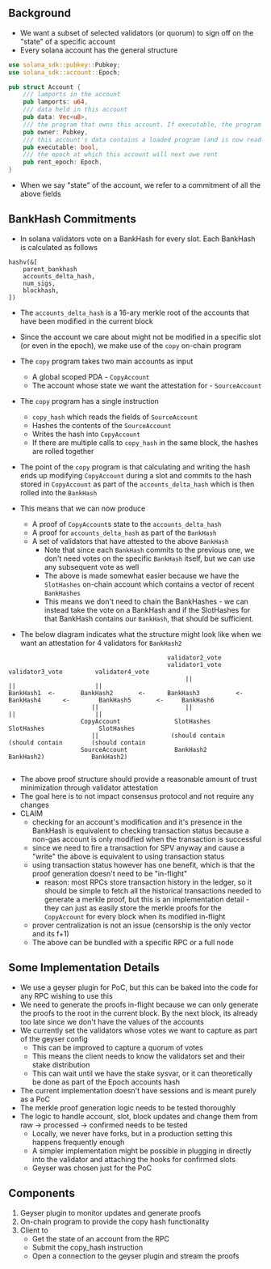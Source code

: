 ## Background
* We want a subset of selected validators (or quorum) to sign off on the "state" of a specific account
* Every solana account has the general structure
```rust
use solana_sdk::pubkey::Pubkey;
use solana_sdk::account::Epoch;

pub struct Account {
    /// lamports in the account
    pub lamports: u64,
    /// data held in this account
    pub data: Vec<u8>,
    /// the program that owns this account. If executable, the program that loads this account.
    pub owner: Pubkey,
    /// this account's data contains a loaded program (and is now read-only)
    pub executable: bool,
    /// the epoch at which this account will next owe rent
    pub rent_epoch: Epoch,
}
```
* When we say "state" of the account, we refer to a commitment of all the above fields

## BankHash Commitments
* In solana validators vote on a BankHash for every slot. Each BankHash is calculated as follows
```
hashv(&[
    parent_bankhash
    accounts_delta_hash,
    num_sigs,
    blockhash,
])
```
* The `accounts_delta_hash` is a 16-ary merkle root of the accounts that have been modified in the current block
* Since the account we care about might not be modified in a specific slot (or even in the epoch), we make use of the `copy` on-chain program
* The `copy` program takes two main accounts as input
  * A global scoped PDA - `CopyAccount`
  * The account whose state we want the attestation for - `SourceAccount`
* The `copy` program has a single instruction
  * `copy_hash` which reads the fields of `SourceAccount`
  * Hashes the contents of the `SourceAccount` 
  * Writes the hash into `CopyAccount`
  * If there are multiple calls to `copy_hash` in the same block, the hashes are rolled together
* The point of the `copy` program is that calculating and writing the hash ends up modifying `CopyAccount` during a slot and commits to the hash stored in `CopyAccount` as part of the `accounts_delta_hash` which is then rolled into the `BankHash`
* This means that we can now produce 
  * A proof of `CopyAccount`s state to the `accounts_delta_hash`
  * A proof for `accounts_delta_hash` as part of the `BankHash`
  * A set of validators that have attested to the above `BankHash`
    * Note that since each `BankHash` commits to the previous one, we don't need votes on the specific `BankHash` itself, but we can use any subsequent vote as well
    * The above is made somewhat easier because we have the `SlotHashes` on-chain account which contains a vector of recent `BankHashes`
    * This means we don't need to chain the BankHashes - we can instead take the vote on a BankHash and if the SlotHashes for that BankHash contains our `BankHash`, that should be sufficient.

* The below diagram indicates what the structure might look like when we want an attestation for 4 validators for `BankHash2`
```
                                            validator2_vote              
                                            validator1_vote            validator3_vote         validator4_vote
                                                 ||                         ||                      ||
BankHash1  <-       BankHash2       <-      BankHash3          <-        BankHash4      <-        BankHash5       <-     BankHash6
                       ||                        ||                         ||                      ||
                    CopyAccount               SlotHashes                 SlotHashes               SlotHashes              
                       ||                    (should contain             (should contain        (should contain
                    SourceAccount             BankHash2                   BankHash2)             BankHash2)
                        
```

* The above proof structure should provide a reasonable amount of trust minimization through validator attestation
* The goal here is to not impact consensus protocol and not require any changes
* CLAIM
  * checking for an account's modification and it's presence in the BankHash is equivalent to checking transaction status because a non-gas account is only modified when the transaction is successful
  * since we need to fire a transaction for SPV anyway and cause a "write" the above is equivalent to using transaction status
  * using transaction status however has one benefit, which is that the proof generation doesn't need to be "in-flight"
    * reason: most RPCs store transaction history in the ledger, so it should be simple to fetch all the historical transactions needed to generate a merkle proof, but this is an implementation detail - they can just as easily store the merkle proofs for the `CopyAccount` for every block when its modified in-flight
  * prover centralization is not an issue (censorship is the only vector and its f+1) 
  * The above can be bundled with a specific RPC or a full node

## Some Implementation Details
* We use a geyser plugin for PoC, but this can be baked into the code for any RPC wishing to use this
* We need to generate the proofs in-flight because we can only generate the proofs to the root in the current block. By the next block, its already too late since we don't have the values of the accounts
* We currently set the validators whose votes we want to capture as part of the geyser config
  * This can be improved to capture a quorum of votes
  * This means the client needs to know the validators set and their stake distribution
  * This can wait until we have the stake sysvar, or it can theoretically be done as part of the Epoch accounts hash
* The current implementation doesn't have sessions and is meant purely as a PoC
* The merkle proof generation logic needs to be tested thoroughly
* The logic to handle account, slot, block updates and change them from raw -> processed -> confirmed needs to be tested
  * Locally, we never have forks, but in a production setting this happens frequently enough
  * A simpler implementation might be possible in plugging in directly into the validator and attaching the hooks for confirmed slots
  * Geyser was chosen just for the PoC


## Components
1. Geyser plugin to monitor updates and generate proofs
2. On-chain program to provide the copy hash functionality
3. Client to
   * Get the state of an account from the RPC
   * Submit the copy_hash instruction
   * Open a connection to the geyser plugin and stream the proofs
